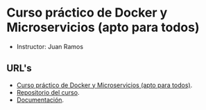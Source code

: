 # Curso práctico de Docker y Microservicios (apto para todos)
+ Instructor: Juan Ramos


## URL's
+ [Curso práctico de Docker y Microservicios (apto para todos)](https://www.udemy.com/course/curso-practico-de-docker-y-microservicios-desde-cero).
+ [Repositorio del curso](https://github.com/petrix12/docker2022.git).
+ [Documentación](https://docspp.netlify.app/guide/docker/docker2022.html).

